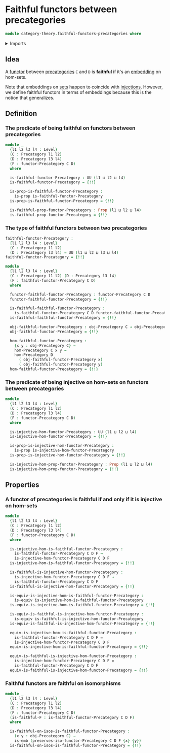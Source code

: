 # Faithful functors between precategories

```agda
module category-theory.faithful-functors-precategories where
```

<details><summary>Imports</summary>

```agda
open import category-theory.faithful-maps-precategories
open import category-theory.functors-precategories
open import category-theory.isomorphisms-in-precategories
open import category-theory.precategories

open import foundation.dependent-pair-types
open import foundation.embeddings
open import foundation.equivalences
open import foundation.propositions
open import foundation.subtypes
open import foundation.universe-levels
```

</details>

## Idea

A [functor](category-theory.functors-precategories.md) between
[precategories](category-theory.precategories.md) `C` and `D` is **faithful** if
it's an [embedding](foundation-core.embeddings.md) on hom-sets.

Note that embeddings on [sets](foundation-core.sets.md) happen to coincide with
[injections](foundation.injective-maps.md). However, we define faithful functors
in terms of embeddings because this is the notion that generalizes.

## Definition

### The predicate of being faithful on functors between precategories

```agda
module _
  {l1 l2 l3 l4 : Level}
  (C : Precategory l1 l2)
  (D : Precategory l3 l4)
  (F : functor-Precategory C D)
  where

  is-faithful-functor-Precategory : UU (l1 ⊔ l2 ⊔ l4)
  is-faithful-functor-Precategory = {!!}

  is-prop-is-faithful-functor-Precategory :
    is-prop is-faithful-functor-Precategory
  is-prop-is-faithful-functor-Precategory = {!!}

  is-faithful-prop-functor-Precategory : Prop (l1 ⊔ l2 ⊔ l4)
  is-faithful-prop-functor-Precategory = {!!}
```

### The type of faithful functors between two precategories

```agda
faithful-functor-Precategory :
  {l1 l2 l3 l4 : Level}
  (C : Precategory l1 l2)
  (D : Precategory l3 l4) → UU (l1 ⊔ l2 ⊔ l3 ⊔ l4)
faithful-functor-Precategory = {!!}

module _
  {l1 l2 l3 l4 : Level}
  (C : Precategory l1 l2) (D : Precategory l3 l4)
  (F : faithful-functor-Precategory C D)
  where

  functor-faithful-functor-Precategory : functor-Precategory C D
  functor-faithful-functor-Precategory = {!!}

  is-faithful-faithful-functor-Precategory :
    is-faithful-functor-Precategory C D functor-faithful-functor-Precategory
  is-faithful-faithful-functor-Precategory = {!!}

  obj-faithful-functor-Precategory : obj-Precategory C → obj-Precategory D
  obj-faithful-functor-Precategory = {!!}

  hom-faithful-functor-Precategory :
    {x y : obj-Precategory C} →
    hom-Precategory C x y →
    hom-Precategory D
      ( obj-faithful-functor-Precategory x)
      ( obj-faithful-functor-Precategory y)
  hom-faithful-functor-Precategory = {!!}
```

### The predicate of being injective on hom-sets on functors between precategories

```agda
module _
  {l1 l2 l3 l4 : Level}
  (C : Precategory l1 l2)
  (D : Precategory l3 l4)
  (F : functor-Precategory C D)
  where

  is-injective-hom-functor-Precategory : UU (l1 ⊔ l2 ⊔ l4)
  is-injective-hom-functor-Precategory = {!!}

  is-prop-is-injective-hom-functor-Precategory :
    is-prop is-injective-hom-functor-Precategory
  is-prop-is-injective-hom-functor-Precategory = {!!}

  is-injective-hom-prop-functor-Precategory : Prop (l1 ⊔ l2 ⊔ l4)
  is-injective-hom-prop-functor-Precategory = {!!}
```

## Properties

### A functor of precategories is faithful if and only if it is injective on hom-sets

```agda
module _
  {l1 l2 l3 l4 : Level}
  (C : Precategory l1 l2)
  (D : Precategory l3 l4)
  (F : functor-Precategory C D)
  where

  is-injective-hom-is-faithful-functor-Precategory :
    is-faithful-functor-Precategory C D F →
    is-injective-hom-functor-Precategory C D F
  is-injective-hom-is-faithful-functor-Precategory = {!!}

  is-faithful-is-injective-hom-functor-Precategory :
    is-injective-hom-functor-Precategory C D F →
    is-faithful-functor-Precategory C D F
  is-faithful-is-injective-hom-functor-Precategory = {!!}

  is-equiv-is-injective-hom-is-faithful-functor-Precategory :
    is-equiv is-injective-hom-is-faithful-functor-Precategory
  is-equiv-is-injective-hom-is-faithful-functor-Precategory = {!!}

  is-equiv-is-faithful-is-injective-hom-functor-Precategory :
    is-equiv is-faithful-is-injective-hom-functor-Precategory
  is-equiv-is-faithful-is-injective-hom-functor-Precategory = {!!}

  equiv-is-injective-hom-is-faithful-functor-Precategory :
    is-faithful-functor-Precategory C D F ≃
    is-injective-hom-functor-Precategory C D F
  equiv-is-injective-hom-is-faithful-functor-Precategory = {!!}

  equiv-is-faithful-is-injective-hom-functor-Precategory :
    is-injective-hom-functor-Precategory C D F ≃
    is-faithful-functor-Precategory C D F
  equiv-is-faithful-is-injective-hom-functor-Precategory = {!!}
```

### Faithful functors are faithful on isomorphisms

```agda
module _
  {l1 l2 l3 l4 : Level}
  (C : Precategory l1 l2)
  (D : Precategory l3 l4)
  (F : functor-Precategory C D)
  (is-faithful-F : is-faithful-functor-Precategory C D F)
  where

  is-faithful-on-isos-is-faithful-functor-Precategory :
    (x y : obj-Precategory C) →
    is-emb (preserves-iso-functor-Precategory C D F {x} {y})
  is-faithful-on-isos-is-faithful-functor-Precategory = {!!}
```
